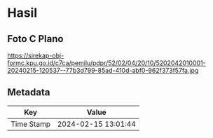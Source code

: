 # Hasil

## Foto C Plano

https://sirekap-obj-formc.kpu.go.id/c7ca/pemilu/pdpr/52/02/04/20/10/5202042010001-20240215-120537--77b3d799-85ad-410d-abf0-962f373f57fa.jpg


## Metadata

| Key        | Value               |
| ---------- | ------------------- |
| Time Stamp | 2024-02-15 13:01:44 |



